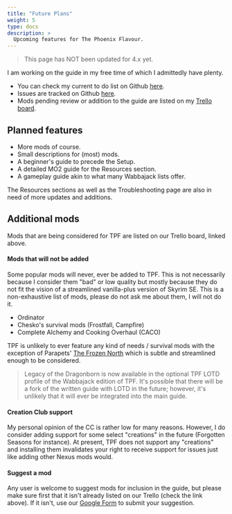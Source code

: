 ```yaml
---
title: "Future Plans"
weight: 5
type: docs
description: >
  Upcoming features for The Phoenix Flavour.
---
```


> This page has NOT been updated for 4.x yet.

I am working on the guide in my free time of which I admittedly have plenty.

- You can check my current to do list on Github [here](https://github.com/foreverphoenix/the-phoenix-flavour/projects/2).
- Issues are tracked on Github [here](https://github.com/foreverphoenix/the-phoenix-flavour/issues).
- Mods pending review or addition to the guide are listed on my [Trello board](https://trello.com/b/Rv20fMdV/the-phoenix-flavour-additional-mods).

## Planned features

- More mods of course.
- Small descriptions for (most) mods.
- A beginner's guide to precede the Setup.
- A detailed MO2 guide for the Resources section.
- A gameplay guide akin to what many Wabbajack lists offer.

The Resources sections as well as the Troubleshooting page are also in need of more updates and additions.

## Additional mods

Mods that are being considered for TPF are listed on our Trello board, linked above.

#### Mods that will not be added

Some popular mods will never, ever be added to TPF. This is not necessarily because I consider them "bad" or low quality but mostly because they do not fit the vision of a streamlined vanilla-plus version of Skyrim SE. This is a non-exhaustive list of mods, please do not ask me about them, I will not do it.

- Ordinator
- Chesko's survival mods (Frostfall, Campfire)
- Complete Alchemy and Cooking Overhaul (CACO)

TPF is unlikely to ever feature any kind of needs / survival mods with the exception of Parapets' [The Frozen North](https://www.nexusmods.com/skyrimspecialedition/mods/33068) which is subtle and streamlined enough to be considered.

> Legacy of the Dragonborn is now available in the optional TPF LOTD profile of the Wabbajack edition of TPF. It's possible that there will be a fork of the written guide with LOTD in the future; however, it's unlikely that it will ever be integrated into the main guide.

#### Creation Club support

My personal opinion of the CC is rather low for many reasons. However, I do consider adding support for some select "creations" in the future (Forgotten Seasons for instance). At present, TPF does not support any "creations" and installing them invalidates your right to receive support for issues just like adding other Nexus mods would.

#### Suggest a mod

Any user is welcome to suggest mods for inclusion in the guide, but please make sure first that it isn't already listed on our Trello (check the link above). If it isn't, use our [Google Form](https://docs.google.com/forms/d/1g9jL22NfnrHg_XwnKAFpL7WXOm28MKB3i1NRwHOUOUU/edit) to submit your suggestion.